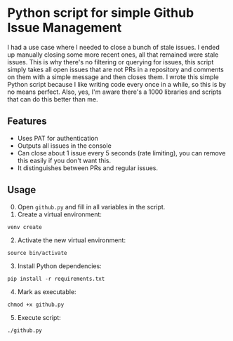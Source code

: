 # Python script for simple Github Issue Management
I had a use case where I needed to close a bunch of stale issues. I ended up manually closing some more recent ones, all that remained were stale issues. This is why there's no filtering or querying for issues, this script simply takes all open issues that are not PRs in a repository and comments on them with a simple message and then closes them. I wrote this simple Python script because I like writing code every once in a while, so this is by no means perfect. Also, yes, I'm aware there's a 1000 libraries and scripts that can do this better than me.

## Features
* Uses PAT for authentication
* Outputs all issues in the console
* Can close about 1 issue every 5 seconds (rate limiting), you can remove this easily if you don't want this.
* It distinguishes between PRs and regular issues.

## Usage
0. Open `github.py` and fill in all variables in the script.
1. Create a virtual environment:
```shell
venv create
```

2. Activate the new virtual environment:
```shell
source bin/activate
```

3. Install Python dependencies:
```shell
pip install -r requirements.txt
```

4. Mark as executable:
```shell
chmod +x github.py
```

5. Execute script:
```shell
./github.py
```